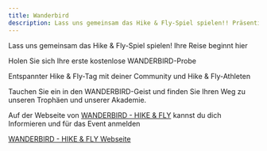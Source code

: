 ```yaml
---
title: Wanderbird
description: Lass uns gemeinsam das Hike & Fly-Spiel spielen!! Präsentiert wird dieser aufregende Hike und Fly Community Event von Paul Guschelbauer.
---
```


Lass uns gemeinsam das Hike & Fly-Spiel spielen!
Ihre Reise beginnt hier

Holen Sie sich Ihre erste kostenlose WANDERBIRD-Probe

Entspannter Hike & Fly-Tag mit deiner Community und Hike & Fly-Athleten

Tauchen Sie ein in den WANDERBIRD-Geist und finden Sie Ihren Weg zu unseren Trophäen und unserer Akademie.

Auf der Webseite von <a href="https://www.wanderbird.io/community-hf-westendorf" target="_blank">WANDERBIRD - HIKE & FLY</a> kannst du dich Informieren und für das Event anmelden


<a href="https://www.wanderbird.io/community-hf-westendorf" class="btn-primary" target="_blank">WANDERBIRD - HIKE & FLY Webseite</a>

<ContentImageGallery path="/media/wanderbird/gallerie/"/>
